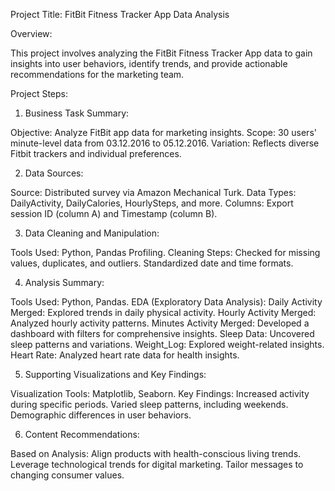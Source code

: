 
Project Title: FitBit Fitness Tracker App Data Analysis

Overview:

This project involves analyzing the FitBit Fitness Tracker App data to gain insights into user behaviors, identify trends, and provide actionable recommendations for the marketing team.

Project Steps:

1. Business Task Summary:

Objective: Analyze FitBit app data for marketing insights.
Scope: 30 users' minute-level data from 03.12.2016 to 05.12.2016.
Variation: Reflects diverse Fitbit trackers and individual preferences.

2. Data Sources:

Source: Distributed survey via Amazon Mechanical Turk.
Data Types: DailyActivity, DailyCalories, HourlySteps, and more.
Columns: Export session ID (column A) and Timestamp (column B).

3. Data Cleaning and Manipulation:

Tools Used: Python, Pandas Profiling.
Cleaning Steps:
Checked for missing values, duplicates, and outliers.
Standardized date and time formats.

4. Analysis Summary:

Tools Used: Python, Pandas.
EDA (Exploratory Data Analysis):
Daily Activity Merged: Explored trends in daily physical activity.
Hourly Activity Merged: Analyzed hourly activity patterns.
Minutes Activity Merged: Developed a dashboard with filters for comprehensive insights.
Sleep Data: Uncovered sleep patterns and variations.
Weight_Log: Explored weight-related insights.
Heart Rate: Analyzed heart rate data for health insights.

5. Supporting Visualizations and Key Findings:

Visualization Tools: Matplotlib, Seaborn.
Key Findings:
Increased activity during specific periods.
Varied sleep patterns, including weekends.
Demographic differences in user behaviors.

6. Content Recommendations:

Based on Analysis:
Align products with health-conscious living trends.
Leverage technological trends for digital marketing.
Tailor messages to changing consumer values.
